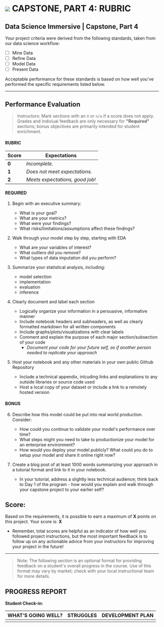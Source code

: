 # ![](https://ga-dash.s3.amazonaws.com/production/assets/logo-9f88ae6c9c3871690e33280fcf557f33.png) CAPSTONE, PART 4: RUBRIC

## Data Science Immersive | Capstone, Part 4		
Your project criteria were derived from the following standards, taken from our data science workflow:

- [ ] Mine Data
- [ ] Refine Data
- [ ] Model Data
- [ ] Present Data

Acceptable performance for these standards is based on how well you've performed the specific requirements listed below.

---

## Performance Evaluation
> Instructors: Mark sections with an `X` or `n/a` if a score does not apply. Grades and indiviual feedback are only necessary for **"Required"** sections; bonus objectives are primarily intended for student enrichment.

#### RUBRIC
Score  | Expectations
--- | ---
**0** | _Incomplete._
**1** | _Does not meet expectations._
**2** | _Meets expectations, good job!_


#### REQUIRED
1. Begin with an executive summary:
   - What is your goal?
   - What are your metrics?
   - What were your findings?
   - What risks/limitations/assumptions affect these findings?
   
2. Walk through your model step by step, starting with EDA
   - What are your variables of interest?
   - What outliers did you remove?
   - What types of data imputation did you perform?

3. Summarize your statistical analysis, including:
   - model selection
   - implementation
   - evaluation
   - inference

4. Clearly document and label each section
   - Logically organize your information in a persuasive, informative manner
   - Include notebook headers and subheaders, as well as clearly formatted markdown for all written components
   - Include graphs/plots/visualizations with clear labels
   - Comment and explain the purpose of each major section/subsection of your code
     - *Document your code for your future self, as if another person needed to replicate your approach*

5. Host your notebook and any other materials in your own public Github Repository
   - Include a technical appendix, inlcuding links and explanations to any outside libraries or source code used
   - Host a local copy of your dataset or include a link to a remotely hosted version

#### BONUS
6. Describe how this model could be put into real world production. Consider:
   - How could you continue to validate your model's performance over time?
   - What steps might you need to take to productionize your model for an enterprise environment?
   - How would you deploy your model publicly? What could you do to setup your model and share it online right now?

7. Create a blog post of at least 1000 words summarizing your approach in a tutorial format and link to it in your notebook. 
   - In your tutorial, address a slightly less technical audience; think back to Day 1 of the program - how would you explain and walk through your capstone project to your earlier self?


## Score:
Based on the requirements, it is possible to earn a maximum of  **X**  points on this project. Your score is: **X**

- Remember, total scores are helpful as an indicator of how well you followed project instructions, but the most important feedback is to follow up on any actionable advice from your instructors for improving your project in the future!

---

> Note: The following section is an optional format for providing feedback on a student's overall progress in the course. Use of this format may vary by market; check with your local instructional team for more details.

## PROGRESS REPORT
**Student Check-in:**

|WHAT’S GOING WELL?|STRUGGLES|DEVELOPMENT PLAN|
|---|---|---|
| | | |
